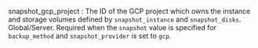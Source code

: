 snapshot_gcp_project
:   The ID of the GCP project which owns the instance and storage volumes
    defined by `snapshot_instance` and `snapshot_disks`. Global/Server.
    Required when the `snapshot` value is specified for `backup_method`
    and `snapshot_provider` is set to `gcp`.
